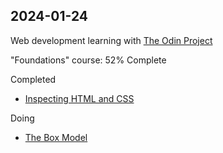 ## 2024-01-24

Web development learning with [The Odin Project](https://www.theodinproject.com/)

"Foundations" course: 52% Complete

Completed
- [Inspecting HTML and CSS](https://www.theodinproject.com/lessons/foundations-inspecting-html-and-css)

Doing
- [The Box Model](https://www.theodinproject.com/lessons/foundations-the-box-model)
